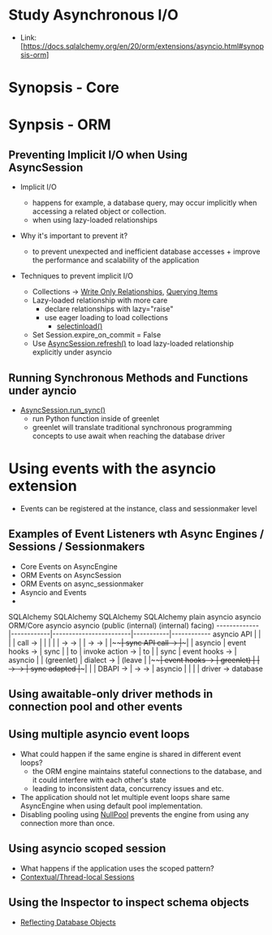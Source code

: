 # Study Asynchronous I/O
* Link: [https://docs.sqlalchemy.org/en/20/orm/extensions/asyncio.html#synopsis-orm]

# Synopsis - Core
# Synpsis - ORM
## Preventing Implicit I/O when Using AsyncSession
- Implicit I/O
  - happens for example, a database query, may occur implicitly when accessing a related object or collection.
  - when using lazy-loaded relationships
- Why it's important to prevent it?
  - to prevent unexpected and inefficient database accesses + improve the performance and scalability of the application

- Techniques to prevent implicit I/O
  - Collections -> [Write Only Relationships](https://docs.sqlalchemy.org/en/20/orm/large_collections.html#write-only-relationship), [Querying Items](https://docs.sqlalchemy.org/en/20/orm/large_collections.html#querying-items)
  - Lazy-loaded relationship with more care
    - declare relationships with lazy="raise"
    - use eager loading to load collections
      - [selectinload()](https://docs.sqlalchemy.org/en/20/orm/queryguide/relationships.html#sqlalchemy.orm.selectinload)
  - Set Session.expire_on_commit = False
  - Use [AsyncSession.refresh()](https://docs.sqlalchemy.org/en/20/orm/extensions/asyncio.html#sqlalchemy.ext.asyncio.AsyncSession.refresh) to load lazy-loaded relationship explicitly under asyncio

## Running Synchronous Methods and Functions under ayncio
- [AsyncSession.run_sync()](https://docs.sqlalchemy.org/en/20/orm/extensions/asyncio.html#sqlalchemy.ext.asyncio.AsyncSession.run_sync)
  - run Python function inside of greenlet
  - greenlet will translate traditional synchronous programming concepts to use await when reaching the database driver
# Using events with the asyncio extension
- Events can be registered at the instance, class and sessionmaker level
## Examples of Event Listeners wth Async Engines / Sessions / Sessionmakers
- Core Events on AsyncEngine
- ORM Events on AsyncSession
- ORM Events on async_sessionmaker
- Asyncio and Events
-
 SQLAlchemy    SQLAlchemy        SQLAlchemy          SQLAlchemy   plain
  asyncio      asyncio           ORM/Core            asyncio      asyncio
  (public      (internal)                            (internal)
  facing)
-------------|------------|------------------------|-----------|------------
asyncio API  |            |                        |           |
call  ->     |            |                        |           |
             |  ->  ->    |                        |  ->  ->   |
             |~~~~~~~~~~~~| sync API call ->       |~~~~~~~~~~~|
             | asyncio    |  event hooks ->        | sync      |
             | to         |   invoke action ->     | to        |
             | sync       |    event hooks ->      | asyncio   |
             | (greenlet) |     dialect ->         | (leave    |
             |~~~~~~~~~~~~|      event hooks ->    | greenlet) |
             |  ->  ->    |       sync adapted     |~~~~~~~~~~~|
             |            |               DBAPI -> |  ->  ->   | asyncio
             |            |                        |           | driver -> database


## Using awaitable-only driver methods in connection pool and other events
## Using multiple asyncio event loops
- What could happen if the same engine is shared in different event loops?
  - the ORM engine maintains stateful connections to the database, and it could interfere with each other's state
  - leading to inconsistent data, concurrency issues and etc.
- The application should not let multiple event loops share same AsyncEngine when using default pool implementation.
- Disabling pooling using [NullPool](https://docs.sqlalchemy.org/en/20/core/pooling.html#sqlalchemy.pool.NullPool) prevents the engine from using any connection more than once.

## Using asyncio scoped session
- What happens if the application uses the scoped pattern?
- [Contextual/Thread-local Sessions](https://docs.sqlalchemy.org/en/20/orm/contextual.html#unitofwork-contextual)

## Using the Inspector to inspect schema objects
- [Reflecting Database Objects](https://docs.sqlalchemy.org/en/20/core/reflection.html#metadata-reflection)
